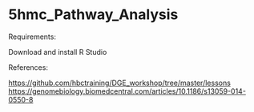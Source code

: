 # 5hmc_Pathway_Analysis

Requirements:

Download and install R Studio

References:

https://github.com/hbctraining/DGE_workshop/tree/master/lessons
https://genomebiology.biomedcentral.com/articles/10.1186/s13059-014-0550-8
